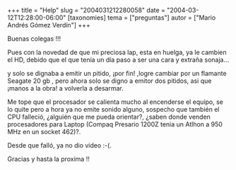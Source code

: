 +++
title = "Help"
slug = "2004031212280058"
date = "2004-03-12T12:28:00-06:00"
[taxonomies]
tema = ["preguntas"]
autor = ["Mario Andrés Gómez Verdín"]
+++

Buenas colegas !!!

Pues con la novedad de que mi preciosa lap, esta en huelga, ya le
cambien el HD, debido que el que tenía un día paso a ser una cara y
extraña sonaja…

<!-- more -->
y solo se dignaba a emitir un pitido, ¡por fin! ,logre cambiar por un
flamante Seagate 20 gb , pero ahora solo se digno a emitor dos pitidos,
asi que ¡manos a la obra! a volverla a desarmar.

Me tope que el procesador se calienta mucho al encenderse el equipo, se
lo quite pero a hora ya no emite sonido alguno, sospecho que también el
CPU falleció, ¿alguién que me pueda orientar?, ¿saben donde venden
procesadores para Laptop (Compaq Presario 1200Z tenia un Atlhon a 950
MHz en un socket 462)?.

Desde que falló, ya no dio video :-(.

Gracias y hasta la proxima !!
